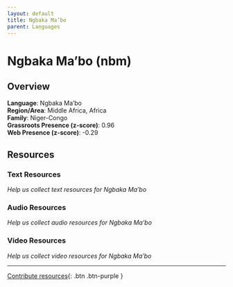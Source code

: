 ```yaml
---
layout: default
title: Ngbaka Ma’bo
parent: Languages
---
```


# Ngbaka Ma’bo (nbm)

## Overview

**Language**: Ngbaka Ma’bo  
**Region/Area**: Middle Africa, Africa  
**Family**: Niger-Congo  
**Grassroots Presence (z-score)**: 0.96  
**Web Presence (z-score)**: -0.29  

## Resources

### Text Resources
*Help us collect text resources for Ngbaka Ma’bo*

### Audio Resources
*Help us collect audio resources for Ngbaka Ma’bo*

### Video Resources
*Help us collect video resources for Ngbaka Ma’bo*

---

[Contribute resources](https://forms.office.com/e/1SfLJx3u1r){: .btn .btn-purple }
